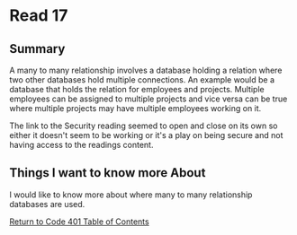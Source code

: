 # Read 17
## Summary

A many to many relationship involves a database holding a relation where two other databases hold multiple connections. An example would be a database that holds the relation for employees and projects. Multiple employees can be assigned to multiple projects and vice versa can be true where multiple projects may have multiple employees working on it.

The link to the Security reading seemed to open and close on its own so either it doesn't seem to be working or it's a play on being secure and not having access to the readings content.

## Things I want to know more About
I would like to know more about where many to many relationship databases are used.

[Return to Code 401 Table of Contents](https://rogermreyes.github.io/Reading-Notes/Code-401-Reading-Notes)